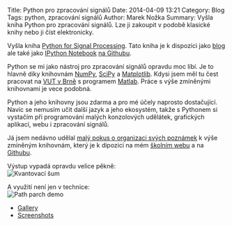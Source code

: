 Title: Python pro zpracování signálů
Date: 2014-04-09 13:21
Category: Blog
Tags: python, zpracování signálů
Author: Marek Nožka
Summary: Vyšla kniha Python pro zpracování signálů. 
         Lze ji zakoupit v podobě klasické knihy nebo 
         ji číst elektronicky.


Vyšla kniha 
[Python for Signal Processing](https://www.springer.com/engineering/signals/book/978-3-319-01341-1).
Tato kniha je k dispozici jako 
[blog](http://python-for-signal-processing.blogspot.cz/)
ale také  jako 
[IPython Notebook](http://ipython.org/notebook.html)
[na Githubu](https://github.com/unpingco/Python-for-Signal-Processing).

Python se mi jako nástroj pro zpracování signálů opravdu moc líbí. Je to hlavně
díky knihovnám 
[NumPy](http://www.numpy.org/),
[SciPy](http://scipy.org/) a 
[Matplotlib](http://matplotlib.org).
Kdysi jsem měl tu čest pracovat na [VUT v Brně](http://www.feec.vutbr.cz) s
programem [Matlab](https://cs.wikipedia.org/wiki/Matlab). Práce s výše
zmíněnými knihovnami je vece podobná. 

Python a jeho knihovny jsou zdarma a pro mé účely naprosto dostačující. Navíc
se nemusím učit další jazyk a jeho ekosystém, takže s Pythonem si vystačím při
programování malých konzolových udělátek, grafických aplikací, webu i
zpracování signálů.

Já jsem nedávno udělal [malý pokus o organizaci svých
poznámek](http://nbviewer.ipython.org/github/tlapicka/IPythonNotebooks/tree/master/)
k výše zmíněným knihovnám, který je k dipozici na mém [školním
webu](http://hroch.spseol.cz/~nozka/python/matplotlib/) a na
[Githubu](https://github.com/tlapicka/IPythonNotebooks).

Výstup vypadá opravdu velice pěkně:   
![Kvantovací šum]({filename}/img/sum.png)

A využití není jen v technice:   
![Path parch demo]({filename}/img/path_patch_demo.png)

* [Gallery](http://matplotlib.org/gallery.html)
* [Screenshots](http://matplotlib.org/users/screenshots.html)


